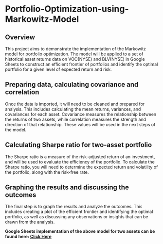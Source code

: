 # Portfolio-Optimization-using-Markowitz-Model

## Overview
This project aims to demonstrate the implementation of the Markowitz model for portfolio optimization. The model will be applied to a set of historical asset returns data on VOO(NYSE) and BLV(NYSE) in Google Sheets to construct an efficient frontier of portfolios and identify the optimal portfolio for a given level of expected return and risk.

## Preparing data, calculating covariance and correlation
Once the data is imported, it will need to be cleaned and prepared for analysis. This includes calculating the mean returns, variances, and covariances for each asset. Covariance measures the relationship between the returns of two assets, while correlation measures the strength and direction of that relationship. These values will be used in the next steps of the model.

## Calculating Sharpe ratio for two-asset portfolio
The Sharpe ratio is a measure of the risk-adjusted return of an investment, and will be used to evaluate the efficiency of the portfolio. To calculate the Sharpe ratio, you will need to determine the expected return and volatility of the portfolio, along with the risk-free rate.

## Graphing the results and discussing the outcomes
The final step is to graph the results and analyze the outcomes. This includes creating a plot of the efficient frontier and identifying the optimal portfolio, as well as discussing any observations or insights that can be drawn from the analysis.

<strong> Google Sheets implementation of the above model for two assets can be found here: [Click Here](https://docs.google.com/spreadsheets/d/1OOhd8j8lQDRxH6Us0X3QrsFkhPGmuOpaQbiEkY7ZrFg/edit?usp=sharing)
